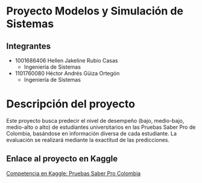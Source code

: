 # Proyecto Modelos y Simulación de Sistemas

## Integrantes 

* 1001686406 Hellen Jakeline Rubio Casas
    - Ingeniería de Sistemas 
* 1101760080 Héctor Andrés Güiza Ortegón 
    - Ingeniería de Sistemas

# Descripción del proyecto

Este proyecto busca predecir el nivel de desempeño (bajo, medio-bajo, medio-alto o alto) de estudiantes universitarios en las Pruebas Saber Pro de Colombia, basándose en información diversa de cada estudiante. La evaluación se realizará mediante la exactitud de las predicciones. 

## Enlace al proyecto en Kaggle

[Competencia en Kaggle: Pruebas Saber Pro Colombia](https://www.kaggle.com/competitions/udea-ai-4-eng-20251-pruebas-saber-pro-colombia)